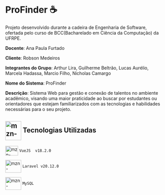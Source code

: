 # ProFinder ☕️

Projeto desenvolvido durante a cadeira de Engenharia de Software, ofertada pelo curso de BCC(Bacharelado em Ciência da Computação) da UFRPE.

**Docente**: Ana Paula Furtado

**Cliente**: Robson Medeiros

**Integrantes do Grupo**: Arthur Lira, Guilherme Beltrão, Lucas Aurélio, Marcela Hadassa, Marcio Filho, Nicholas Camargo

**Nome do Sistema**: ProFinder

**Descrição**: Sistema Web para gestão e conexão de talentos no ambiente acadêmico, visando uma maior praticidade ao buscar por estudantes ou orientadores que estejam familiarizados com as tecnologias e habilidades necessárias para o seu projeto.


 
##   <img align="center" alt="mzn-react" height="60" width="50" src="https://cdn.jsdelivr.net/gh/devicons/devicon@latest/icons/networkx/networkx-plain.svg" /> Tecnologias Utilizadas

 <img align="center" alt="mzn-react" height="30" width="40" src="https://cdn.jsdelivr.net/gh/devicons/devicon@latest/icons/vuejs/vuejs-original-wordmark.svg"/> `VueJS  v18.2.0`
<br>

 <img align="center" alt="mzn-nodejs" height="40" width="50" src="https://cdn.jsdelivr.net/gh/devicons/devicon@latest/icons/laravel/laravel-original.svg"> `Laravel v20.12.0`
 <br>
 
<img align="center" alt="mzn-nodejs" height="40" width="50" src="https://cdn.jsdelivr.net/gh/devicons/devicon@latest/icons/mysql/mysql-original.svg"/> `MySQL`
          
         
          
